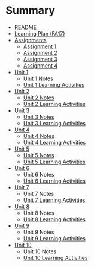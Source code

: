 # Summary

* [README](README.md)
* [Learning Plan \(FA17\)](learning-plan-fa17.md)
* [Assignments](assignments.md)
  * [Assignment 1](assignments/assignment-1.md)
  * [Assignment 2](assignments/assignment-2.md)
  * [Assignment 3](assignments/assignment-3.md)
  * [Assignment 4](assignments/assignment-4.md)
* [Unit 1](unit-1.md)
  * [Unit 1 Notes](unit-1/unit-1-notes.md)
  * [Unit 1 Learning Activities](unit-1/unit-1-learning-activities.md)
* [Unit 2](unit-2.md)
  * [Unit 2 Notes](unit-2/unit-2-notes.md)
  * [Unit 2 Learning Activities](unit-2/unit-2-learning-activities.md)
* [Unit 3](unit-3.md)
  * [Unit 3 Notes](unit-3-notes.md)
  * [Unit 3 Learning Activities](unit-3-learning-activities.md)
* [Unit 4](unit-4.md)
  * [Unit 4 Notes](unit-4-notes.md)
  * [Unit 4 Learning Activities](unit-4-learning-activities.md)
* [Unit 5](unit-5.md)
  * [Unit 5 Notes](unit-5-notes.md)
  * [Unit 5 Learning Activities](unit-5-learning-activities.md)
* [Unit 6](unit-6.md)
  * Unit 6 Notes
  * [Unit 6 Learning Activities](unit-6/unit-6-learning-activities.md)
* [Unit 7](unit-7.md)
  * Unit 7 Notes
  * [Unit 7 Learning Activities](unit-7-learning-activities.md)
* [Unit 8](unit-8.md)
  * Unit 8 Notes
  * [Unit 8 Learning Activities](unit-8/unit-8-learning-activities.md)
* [Unit 9](unit-9.md)
  * Unit 9 Notes
  * [Unit 9 Learning Activities](unit-9/unit-9-learning-activities.md)
* [Unit 10](unit-10.md)
  * Unit 10 Notes
  * [Unit 10 Learning Activities](unit-10/unit-10-learning-activities.md)

